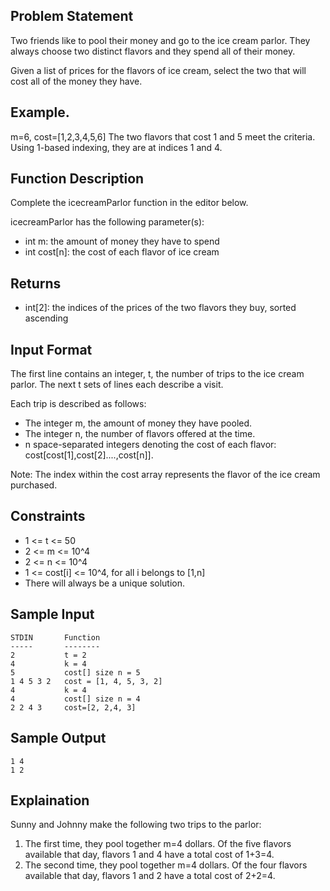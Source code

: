 ## Problem Statement
Two friends like to pool their money and go to the ice cream parlor. They always choose two distinct flavors and they spend all of their money.

Given a list of prices for the flavors of ice cream, select the two that will cost all of the money they have.

## Example.    
m=6, cost=[1,2,3,4,5,6]
The two flavors that cost 1 and 5 meet the criteria. Using 1-based indexing, they are at indices 1 and 4.


## Function Description

Complete the icecreamParlor function in the editor below.

icecreamParlor has the following parameter(s):

- int m: the amount of money they have to spend
- int cost[n]: the cost of each flavor of ice cream

## Returns

- int[2]: the indices of the prices of the two flavors they buy, sorted ascending

## Input Format

The first line contains an integer, t, the number of trips to the ice cream parlor. The next t sets of lines each describe a visit.  

Each trip is described as follows:  
- The integer m, the amount of money they have pooled.
- The integer n, the number of flavors offered at the time.
- n space-separated integers denoting the cost of each flavor: cost[cost[1],cost[2]....,cost[n]].

Note: The index within the cost array represents the flavor of the ice cream purchased.

## Constraints
- 1 <= t <= 50
- 2 <= m <= 10^4
- 2 <= n <= 10^4
- 1 <= cost[i] <= 10^4, for all i belongs to [1,n]
- There will always be a unique solution.

## Sample Input
```
STDIN       Function
-----       --------
2           t = 2
4           k = 4
5           cost[] size n = 5
1 4 5 3 2   cost = [1, 4, 5, 3, 2]
4           k = 4
4           cost[] size n = 4
2 2 4 3     cost=[2, 2,4, 3]
```

## Sample Output
```
1 4
1 2
```

## Explaination
Sunny and Johnny make the following two trips to the parlor:

1. The first time, they pool together m=4 dollars. Of the five flavors available that day, flavors 1 and 4 have a total cost of 1+3=4.
2. The second time, they pool together m=4 dollars. Of the four flavors available that day, flavors 1 and 2 have a total cost of 2+2=4.
